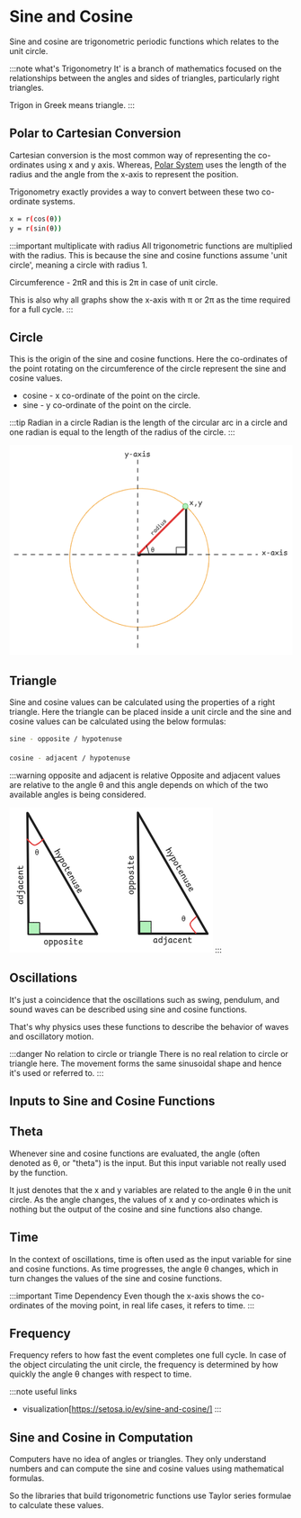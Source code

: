 # Sine and Cosine

Sine and cosine are trigonometric periodic functions which relates to the unit circle.

:::note what's Trigonometry
It' is a branch of mathematics focused on the relationships between the angles
and sides of triangles, particularly right triangles.

Trigon in Greek means triangle.
:::

## Polar to Cartesian Conversion

Cartesian conversion is the most common way of representing the co-ordinates using x and y axis.
Whereas, [Polar System](https://en.wikipedia.org/wiki/Polar_coordinate_system)
uses the length of the radius and the angle from the x-axis to represent the position.

Trigonometry exactly provides a way to convert between these two co-ordinate systems.

```sh
x = r(cos(θ))
y = r(sin(θ))
```

:::important multiplicate with radius
All trigonometric functions are multiplied with the radius.
This is because the sine and cosine functions assume 'unit circle', meaning a circle with radius 1.

Circumference - 2πR and this is 2π in case of unit circle.

This is also why all graphs show the x-axis with π or 2π as the time required for a full cycle.
:::

## Circle

This is the origin of the sine and cosine functions.
Here the co-ordinates of the point rotating on the circumference of the circle represent the sine and cosine values.

- cosine - x co-ordinate of the point on the circle.
- sine - y co-ordinate of the point on the circle.

:::tip Radian in a circle
Radian is the length of the circular arc in a circle and
one radian is equal to the length of the radius of the circle.
:::

![sine-cosine-circle](../../static/img/sine-cosine-triangle.excalidraw.png)

## Triangle

Sine and cosine values can be calculated using the properties of a right triangle.
Here the triangle can be placed inside a unit circle and
the sine and cosine values can be calculated using the below formulas:

```sh
sine - opposite / hypotenuse

cosine - adjacent / hypotenuse
```

:::warning opposite and adjacent is relative
Opposite and adjacent values are relative to the angle θ
and this angle depends on which of the two available angles is being considered.

![right-angle-triangle](../../static/img/right-angle-triangle.excalidraw.png)
:::

## Oscillations

It's just a coincidence that the oscillations such as swing, pendulum,
and sound waves can be described using sine and cosine functions.

That's why physics uses these functions to describe the behavior of waves and oscillatory motion.

:::danger No relation to circle or triangle
There is no real relation to circle or triangle here.
The movement forms the same sinusoidal shape and hence it's used or referred to.
:::

## Inputs to Sine and Cosine Functions

## Theta

Whenever sine and cosine functions are evaluated, the angle (often denoted as θ, or "theta") is the input.
But this input variable not really used by the function.

It just denotes that the x and y variables are related to the angle θ in the unit circle.
As the angle changes, the values of x and y co-ordinates which is nothing
but the output of the cosine and sine functions also change.

## Time

In the context of oscillations, time is often used as the input variable for sine and cosine functions.
As time progresses, the angle θ changes, which in turn changes the values of the sine and cosine functions.

:::important Time Dependency
Even though the x-axis shows the co-ordinates of the moving point,
in real life cases, it refers to time.
:::

## Frequency

Frequency refers to how fast the event completes one full cycle.
In case of the object circulating the unit circle,
the frequency is determined by how quickly the angle θ changes with respect to time.

:::note useful links

- visualization[https://setosa.io/ev/sine-and-cosine/]
  :::

## Sine and Cosine in Computation

Computers have no idea of angles or triangles.
They only understand numbers and can compute the sine and cosine values using mathematical formulas.

So the libraries that build trigonometric functions use Taylor series formulae to calculate these values.
